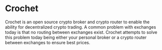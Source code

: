 # Crochet

Crochet is an open source crypto broker and crypto router to enable
the ability for decentralized crypto trading. A common problem with exchanges
today is that no routing between exchanges exist. Crochet attempts to solve
this problem today being either your personal broker or a crypto router
between exchanges to ensure best prices.
